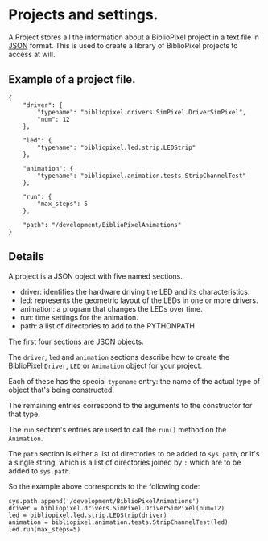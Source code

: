 Projects and settings.
====

A Project stores all the information about a BiblioPixel project in a
text file in [JSON](http://json.org) format. This is used to create a
library of BiblioPixel projects to access at will.

Example of a project file.
----

    {
        "driver": {
            "typename": "bibliopixel.drivers.SimPixel.DriverSimPixel",
            "num": 12
        },

        "led": {
            "typename": "bibliopixel.led.strip.LEDStrip"
        },

        "animation": {
            "typename": "bibliopixel.animation.tests.StripChannelTest"
        },

        "run": {
            "max_steps": 5
        },

        "path": "/development/BiblioPixelAnimations"
    }

Details
----

A project is a JSON object with five named sections.

  * driver: identifies the hardware driving the LED and its characteristics.
  * led: represents the geometric layout of the LEDs in one or more drivers.
  * animation: a program that changes the LEDs over time.
  * run: time settings for the animation.
  * path: a list of directories to add to the PYTHONPATH

The first four sections are JSON objects.

The `driver`, `led` and `animation` sections describe how to create the
BiblioPixel `Driver`, `LED` or `Animation` object for your project.

Each of these has the special `typename` entry: the name of the actual type
of object that's being constructed.

The remaining entries correspond to the arguments to the constructor for that
type.

The `run` section's entries are used to call the `run()` method on the
`Animation`.

The `path` section is either a list of directories to be added to `sys.path`,
or it's a single string, which is a list of directories joined by `:` which are
to be added to `sys.path`.


So the example above corresponds to the following code:

    sys.path.append('/development/BiblioPixelAnimations')
    driver = bibliopixel.drivers.SimPixel.DriverSimPixel(num=12)
    led = bibliopixel.led.strip.LEDStrip(driver)
    animation = bibliopixel.animation.tests.StripChannelTest(led)
    led.run(max_steps=5)
